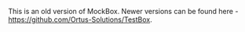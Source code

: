 This is an old version of MockBox. Newer versions can be found here - https://github.com/Ortus-Solutions/TestBox.
